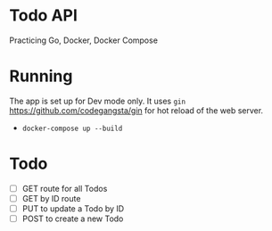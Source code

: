 # Todo API
Practicing Go, Docker, Docker Compose

# Running
The app is set up for Dev mode only. It uses `gin` https://github.com/codegangsta/gin for hot reload of the web server.
- `docker-compose up --build`

# Todo
- [ ] GET route for all Todos
- [ ] GET by ID route
- [ ] PUT to update a Todo by ID
- [ ] POST to create a new Todo
